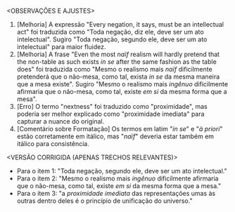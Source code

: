 <OBSERVAÇÕES E AJUSTES>
1. [Melhoria] A expressão "Every negation, it says, must be an intellectual act" foi traduzida como "Toda negação, diz ele, deve ser um ato intelectual". Sugiro "Toda negação, segundo ele, deve ser um ato intelectual" para maior fluidez.
2. [Melhoria] A frase "Even the most _naïf_ realism will hardly pretend that the non-table as such exists _in se_ after the same fashion as the table does" foi traduzida como "Mesmo o realismo mais _naïf_ dificilmente pretenderá que o não-mesa, como tal, exista _in se_ da mesma maneira que a mesa existe". Sugiro "Mesmo o realismo mais _ingênuo_ dificilmente afirmaria que o não-mesa, como tal, existe _em si_ da mesma forma que a mesa".
3. [Erro] O termo "nextness" foi traduzido como "proximidade", mas poderia ser melhor explicado como "proximidade imediata" para capturar a nuance do original.
4. [Comentário sobre Formatação] Os termos em latim "_in se_" e "_à priori_" estão corretamente em itálico, mas "_naïf_" deveria estar também em itálico para consistência.

<VERSÃO CORRIGIDA (APENAS TRECHOS RELEVANTES)>
- Para o item 1: "Toda negação, segundo ele, deve ser um ato intelectual."
- Para o item 2: "Mesmo o realismo mais _ingênuo_ dificilmente afirmaria que o não-mesa, como tal, existe _em si_ da mesma forma que a mesa."
- Para o item 3: "a _proximidade imediata_ das representações umas às outras dentro deles é o princípio de unificação do universo."